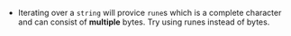 - Iterating over a `string` will provice `rune`s which is a complete character and can 
consist of **multiple** bytes. Try using runes instead of bytes.